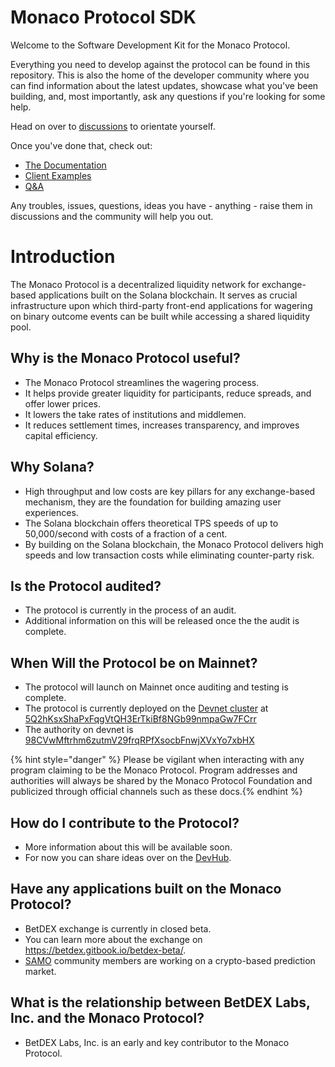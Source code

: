 # Monaco Protocol SDK

Welcome to the Software Development Kit for the Monaco Protocol.

Everything you need to develop against the protocol can be found in this repository. This is also the home of the developer community where you can find information about the latest updates, showcase what you've been building, and, most importantly, ask any questions if you're looking for some help.

Head on over to [discussions](https://github.com/MonacoProtocol/sdk/discussions/6) to orientate yourself.

Once you've done that, check out:

- [The Documentation](SUMMARY.md)
- [Client Examples](examples/README.md)
- [Q&A](https://github.com/MonacoProtocol/sdk/discussions/categories/q-a)

Any troubles, issues, questions, ideas you have - anything - raise them in discussions and the community will help you out.

# Introduction

The Monaco Protocol is a decentralized liquidity network for exchange-based applications built on the Solana blockchain. It serves as crucial infrastructure upon which third-party front-end applications for wagering on binary outcome events can be built while accessing a shared liquidity pool.

## Why is the Monaco Protocol useful?

- The Monaco Protocol streamlines the wagering process.
- It helps provide greater liquidity for participants, reduce spreads, and offer lower prices.
- It lowers the take rates of institutions and middlemen.
- It reduces settlement times, increases transparency, and improves capital efficiency.

## Why Solana?

- High throughput and low costs are key pillars for any exchange-based mechanism, they are the foundation for building amazing user experiences.
- The Solana blockchain offers theoretical TPS speeds of up to 50,000/second with costs of a fraction of a cent.
- By building on the Solana blockchain, the Monaco Protocol delivers high speeds and low transaction costs while eliminating counter-party risk.

## Is the Protocol audited?

- The protocol is currently in the process of an audit.
- Additional information on this will be released once the the audit is complete.

## When Will the Protocol be on Mainnet?

- The protocol will launch on Mainnet once auditing and testing is complete.
- The protocol is currently deployed on the [Devnet cluster](https://docs.solana.com/clusters#devnet) at [5Q2hKsxShaPxFqgVtQH3ErTkiBf8NGb99nmpaGw7FCrr](https://explorer.solana.com/address/5Q2hKsxShaPxFqgVtQH3ErTkiBf8NGb99nmpaGw7FCrr?cluster=devnet)
- The authority on devnet is [98CVwMftrhm6zutmV29frqRPfXsocbFnwjXVxYo7xbHX](https://explorer.solana.com/address/98CVwMftrhm6zutmV29frqRPfXsocbFnwjXVxYo7xbHX?cluster=devnet)

{% hint style="danger" %} Please be vigilant when interacting with any program claiming to be the Monaco Protocol. Program addresses and authorities will always be shared by the Monaco Protocol Foundation and publicized through official channels such as these docs.{% endhint %}

## How do I contribute to the Protocol?

- More information about this will be available soon.
- For now you can share ideas over on the [DevHub](https://github.com/MonacoProtocol/sdk/discussions).

## Have any applications built on the Monaco Protocol?

- BetDEX exchange is currently in closed beta.
- You can learn more about the exchange on https://betdex.gitbook.io/betdex-beta/.
- [SAMO](https://samoyedcoin.com/) community members are working on a crypto-based prediction market.

## What is the relationship between BetDEX Labs, Inc. and the Monaco Protocol?

- BetDEX Labs, Inc. is an early and key contributor to the Monaco Protocol.
